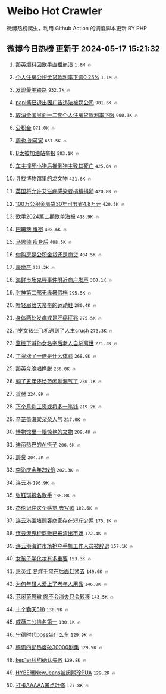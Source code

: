 # Weibo Hot Crawler 



微博热榜爬虫，利用 Github Action 的调度脚本更新 BY PHP 


## 微博今日热榜 更新于 2024-05-17 15:21:32 
1. [那英爆料因歌手直播崩溃](https://s.weibo.com/weibo?q=%23%E9%82%A3%E8%8B%B1%E7%88%86%E6%96%99%E5%9B%A0%E6%AD%8C%E6%89%8B%E7%9B%B4%E6%92%AD%E5%B4%A9%E6%BA%83%23&t=31&band_rank=1&Refer=top) `1.8M 🔥` 

1. [个人住房公积金贷款利率下调0.25%](https://s.weibo.com/weibo?q=%23%E4%B8%AA%E4%BA%BA%E4%BD%8F%E6%88%BF%E5%85%AC%E7%A7%AF%E9%87%91%E8%B4%B7%E6%AC%BE%E5%88%A9%E7%8E%87%E4%B8%8B%E8%B0%830.25%25%23&t=31&band_rank=2&Refer=top) `1.1M 🔥` 

1. [发现最美铁路](https://s.weibo.com/weibo?q=%23%E5%8F%91%E7%8E%B0%E6%9C%80%E7%BE%8E%E9%93%81%E8%B7%AF%23&t=31&band_rank=3&Refer=top) `932.7K 🔥` 

1. [papi酱已退出因广告违法被罚公司](https://s.weibo.com/weibo?q=%23papi%E9%85%B1%E5%B7%B2%E9%80%80%E5%87%BA%E5%9B%A0%E5%B9%BF%E5%91%8A%E8%BF%9D%E6%B3%95%E8%A2%AB%E7%BD%9A%E5%85%AC%E5%8F%B8%23&t=31&band_rank=4&Refer=top) `901.6K 🔥` 

1. [取消全国层面一二套个人住房贷款利率下限](https://s.weibo.com/weibo?q=%23%E5%8F%96%E6%B6%88%E5%85%A8%E5%9B%BD%E5%B1%82%E9%9D%A2%E4%B8%80%E4%BA%8C%E5%A5%97%E4%B8%AA%E4%BA%BA%E4%BD%8F%E6%88%BF%E8%B4%B7%E6%AC%BE%E5%88%A9%E7%8E%87%E4%B8%8B%E9%99%90%23&t=31&band_rank=5&Refer=top) `900.3K 🔥` 

1. [公积金](https://s.weibo.com/weibo?q=%E5%85%AC%E7%A7%AF%E9%87%91&t=31&band_rank=6&Refer=top) `871.0K 🔥` 

1. [周也 谢可寅](https://s.weibo.com/weibo?q=%E5%91%A8%E4%B9%9F%20%E8%B0%A2%E5%8F%AF%E5%AF%85&t=31&band_rank=7&Refer=top) `657.5K 🔥` 

1. [B太被加油站举报](https://s.weibo.com/weibo?q=%23B%E5%A4%AA%E8%A2%AB%E5%8A%A0%E6%B2%B9%E7%AB%99%E4%B8%BE%E6%8A%A5%23&t=31&band_rank=8&Refer=top) `583.1K 🔥` 

1. [车主撞死小狗后推倒狗主致其死亡](https://s.weibo.com/weibo?q=%23%E8%BD%A6%E4%B8%BB%E6%92%9E%E6%AD%BB%E5%B0%8F%E7%8B%97%E5%90%8E%E6%8E%A8%E5%80%92%E7%8B%97%E4%B8%BB%E8%87%B4%E5%85%B6%E6%AD%BB%E4%BA%A1%23&t=31&band_rank=9&Refer=top) `425.6K 🔥` 

1. [寻找博物馆里的龙文物](https://s.weibo.com/weibo?q=%23%E5%AF%BB%E6%89%BE%E5%8D%9A%E7%89%A9%E9%A6%86%E9%87%8C%E7%9A%84%E9%BE%99%E6%96%87%E7%89%A9%23&t=31&band_rank=10&Refer=top) `421.6K 🔥` 

1. [英国将允许艾滋病感染者捐精捐卵](https://s.weibo.com/weibo?q=%23%E8%8B%B1%E5%9B%BD%E5%B0%86%E5%85%81%E8%AE%B8%E8%89%BE%E6%BB%8B%E7%97%85%E6%84%9F%E6%9F%93%E8%80%85%E6%8D%90%E7%B2%BE%E6%8D%90%E5%8D%B5%23&t=31&band_rank=11&Refer=top) `420.8K 🔥` 

1. [100万公积金房贷30年可节省4.8万元](https://s.weibo.com/weibo?q=%23100%E4%B8%87%E5%85%AC%E7%A7%AF%E9%87%91%E6%88%BF%E8%B4%B730%E5%B9%B4%E5%8F%AF%E8%8A%82%E7%9C%814.8%E4%B8%87%E5%85%83%23&t=31&band_rank=12&Refer=top) `420.5K 🔥` 

1. [歌手2024第二期歌单海报](https://s.weibo.com/weibo?q=%23%E6%AD%8C%E6%89%8B2024%E7%AC%AC%E4%BA%8C%E6%9C%9F%E6%AD%8C%E5%8D%95%E6%B5%B7%E6%8A%A5%23&t=31&band_rank=13&Refer=top) `418.9K 🔥` 

1. [田曦薇 维密](https://s.weibo.com/weibo?q=%E7%94%B0%E6%9B%A6%E8%96%87%20%E7%BB%B4%E5%AF%86&t=31&band_rank=14&Refer=top) `408.6K 🔥` 

1. [马思纯 瘦身后](https://s.weibo.com/weibo?q=%E9%A9%AC%E6%80%9D%E7%BA%AF%20%E7%98%A6%E8%BA%AB%E5%90%8E&t=31&band_rank=15&Refer=top) `408.5K 🔥` 

1. [你购房是公积金贷还是商贷](https://s.weibo.com/weibo?q=%23%E4%BD%A0%E8%B4%AD%E6%88%BF%E6%98%AF%E5%85%AC%E7%A7%AF%E9%87%91%E8%B4%B7%E8%BF%98%E6%98%AF%E5%95%86%E8%B4%B7%23&t=31&band_rank=16&Refer=top) `404.5K 🔥` 

1. [房地产](https://s.weibo.com/weibo?q=%E6%88%BF%E5%9C%B0%E4%BA%A7&t=31&band_rank=17&Refer=top) `323.2K 🔥` 

1. [海鲜市场鬼秤事件附近商户发声](https://s.weibo.com/weibo?q=%23%E6%B5%B7%E9%B2%9C%E5%B8%82%E5%9C%BA%E9%AC%BC%E7%A7%A4%E4%BA%8B%E4%BB%B6%E9%99%84%E8%BF%91%E5%95%86%E6%88%B7%E5%8F%91%E5%A3%B0%23&t=31&band_rank=18&Refer=top) `300.1K 🔥` 

1. [封神第二部无缘暑假档](https://s.weibo.com/weibo?q=%23%E5%B0%81%E7%A5%9E%E7%AC%AC%E4%BA%8C%E9%83%A8%E6%97%A0%E7%BC%98%E6%9A%91%E5%81%87%E6%A1%A3%23&t=31&band_rank=19&Refer=top) `295.5K 🔥` 

1. [叶轻眉给庆帝带的运动鞋](https://s.weibo.com/weibo?q=%E5%8F%B6%E8%BD%BB%E7%9C%89%E7%BB%99%E5%BA%86%E5%B8%9D%E5%B8%A6%E7%9A%84%E8%BF%90%E5%8A%A8%E9%9E%8B&t=31&band_rank=20&Refer=top) `280.4K 🔥` 

1. [身体两处发痒或是肝癌征兆](https://s.weibo.com/weibo?q=%23%E8%BA%AB%E4%BD%93%E4%B8%A4%E5%A4%84%E5%8F%91%E7%97%92%E6%88%96%E6%98%AF%E8%82%9D%E7%99%8C%E5%BE%81%E5%85%86%23&t=31&band_rank=21&Refer=top) `275.5K 🔥` 

1. [1岁女孩坐飞机遇到了人生crush](https://s.weibo.com/weibo?q=%231%E5%B2%81%E5%A5%B3%E5%AD%A9%E5%9D%90%E9%A3%9E%E6%9C%BA%E9%81%87%E5%88%B0%E4%BA%86%E4%BA%BA%E7%94%9Fcrush%23&t=31&band_rank=22&Refer=top) `273.3K 🔥` 

1. [监控下喊孙女名字后老人自杀离世](https://s.weibo.com/weibo?q=%23%E7%9B%91%E6%8E%A7%E4%B8%8B%E5%96%8A%E5%AD%99%E5%A5%B3%E5%90%8D%E5%AD%97%E5%90%8E%E8%80%81%E4%BA%BA%E8%87%AA%E6%9D%80%E7%A6%BB%E4%B8%96%23&t=31&band_rank=23&Refer=top) `271.3K 🔥` 

1. [工资涨了一倍是什么体验](https://s.weibo.com/weibo?q=%23%E5%B7%A5%E8%B5%84%E6%B6%A8%E4%BA%86%E4%B8%80%E5%80%8D%E6%98%AF%E4%BB%80%E4%B9%88%E4%BD%93%E9%AA%8C%23&t=31&band_rank=24&Refer=top) `268.9K 🔥` 

1. [那英今晚唱挣脱](https://s.weibo.com/weibo?q=%23%E9%82%A3%E8%8B%B1%E4%BB%8A%E6%99%9A%E5%94%B1%E6%8C%A3%E8%84%B1%23&t=31&band_rank=25&Refer=top) `236.0K 🔥` 

1. [躺了五年还给范闲躺漏气了](https://s.weibo.com/weibo?q=%E8%BA%BA%E4%BA%86%E4%BA%94%E5%B9%B4%E8%BF%98%E7%BB%99%E8%8C%83%E9%97%B2%E8%BA%BA%E6%BC%8F%E6%B0%94%E4%BA%86&t=31&band_rank=26&Refer=top) `230.1K 🔥` 

1. [首付](https://s.weibo.com/weibo?q=%E9%A6%96%E4%BB%98&t=31&band_rank=27&Refer=top) `224.8K 🔥` 

1. [下个月你工资或将多一笔钱](https://s.weibo.com/weibo?q=%23%E4%B8%8B%E4%B8%AA%E6%9C%88%E4%BD%A0%E5%B7%A5%E8%B5%84%E6%88%96%E5%B0%86%E5%A4%9A%E4%B8%80%E7%AC%94%E9%92%B1%23&t=31&band_rank=28&Refer=top) `219.2K 🔥` 

1. [辛芷蕾海棠朵朵人气](https://s.weibo.com/weibo?q=%23%E8%BE%9B%E8%8A%B7%E8%95%BE%E6%B5%B7%E6%A3%A0%E6%9C%B5%E6%9C%B5%E4%BA%BA%E6%B0%94%23&t=31&band_rank=29&Refer=top) `217.0K 🔥` 

1. [博物馆里一眼惊艳的文物](https://s.weibo.com/weibo?q=%23%E5%8D%9A%E7%89%A9%E9%A6%86%E9%87%8C%E4%B8%80%E7%9C%BC%E6%83%8A%E8%89%B3%E7%9A%84%E6%96%87%E7%89%A9%23&t=31&band_rank=30&Refer=top) `209.4K 🔥` 

1. [迪丽热巴的AI搭子](https://s.weibo.com/weibo?q=%23%E8%BF%AA%E4%B8%BD%E7%83%AD%E5%B7%B4%E7%9A%84AI%E6%90%AD%E5%AD%90%23&t=31&band_rank=31&Refer=top) `206.6K 🔥` 

1. [房贷](https://s.weibo.com/weibo?q=%E6%88%BF%E8%B4%B7&t=31&band_rank=32&Refer=top) `204.3K 🔥` 

1. [李沁庆余年2戏份](https://s.weibo.com/weibo?q=%23%E6%9D%8E%E6%B2%81%E5%BA%86%E4%BD%99%E5%B9%B42%E6%88%8F%E4%BB%BD%23&t=31&band_rank=33&Refer=top) `202.3K 🔥` 

1. [连云港](https://s.weibo.com/weibo?q=%E8%BF%9E%E4%BA%91%E6%B8%AF&t=31&band_rank=34&Refer=top) `196.9K 🔥` 

1. [张钰琪报名歌手](https://s.weibo.com/weibo?q=%23%E5%BC%A0%E9%92%B0%E7%90%AA%E6%8A%A5%E5%90%8D%E6%AD%8C%E6%89%8B%23&t=31&band_rank=35&Refer=top) `188.8K 🔥` 

1. [杰伦记住这个感觉 去写歌](https://s.weibo.com/weibo?q=%E6%9D%B0%E4%BC%A6%E8%AE%B0%E4%BD%8F%E8%BF%99%E4%B8%AA%E6%84%9F%E8%A7%89%20%E5%8E%BB%E5%86%99%E6%AD%8C&t=31&band_rank=36&Refer=top) `182.6K 🔥` 

1. [连云港围堵顾客商家存在短斤少两](https://s.weibo.com/weibo?q=%23%E8%BF%9E%E4%BA%91%E6%B8%AF%E5%9B%B4%E5%A0%B5%E9%A1%BE%E5%AE%A2%E5%95%86%E5%AE%B6%E5%AD%98%E5%9C%A8%E7%9F%AD%E6%96%A4%E5%B0%91%E4%B8%A4%23&t=31&band_rank=37&Refer=top) `175.1K 🔥` 

1. [连云港鬼秤商贩已被清出市场](https://s.weibo.com/weibo?q=%23%E8%BF%9E%E4%BA%91%E6%B8%AF%E9%AC%BC%E7%A7%A4%E5%95%86%E8%B4%A9%E5%B7%B2%E8%A2%AB%E6%B8%85%E5%87%BA%E5%B8%82%E5%9C%BA%23&t=31&band_rank=38&Refer=top) `172.4K 🔥` 

1. [连云港海鲜市场抢夺手机工作人员被辞退](https://s.weibo.com/weibo?q=%23%E8%BF%9E%E4%BA%91%E6%B8%AF%E6%B5%B7%E9%B2%9C%E5%B8%82%E5%9C%BA%E6%8A%A2%E5%A4%BA%E6%89%8B%E6%9C%BA%E5%B7%A5%E4%BD%9C%E4%BA%BA%E5%91%98%E8%A2%AB%E8%BE%9E%E9%80%80%23&t=31&band_rank=39&Refer=top) `157.1K 🔥` 

1. [女孩子学化妆有多重要](https://s.weibo.com/weibo?q=%23%E5%A5%B3%E5%AD%A9%E5%AD%90%E5%AD%A6%E5%8C%96%E5%A6%86%E6%9C%89%E5%A4%9A%E9%87%8D%E8%A6%81%23&t=31&band_rank=40&Refer=top) `153.3K 🔥` 

1. [惠英红 易烊千玺在后面赶紧去](https://s.weibo.com/weibo?q=%E6%83%A0%E8%8B%B1%E7%BA%A2%20%E6%98%93%E7%83%8A%E5%8D%83%E7%8E%BA%E5%9C%A8%E5%90%8E%E9%9D%A2%E8%B5%B6%E7%B4%A7%E5%8E%BB&t=31&band_rank=41&Refer=top) `149.6K 🔥` 

1. [为何年轻人爱上了老年人用品](https://s.weibo.com/weibo?q=%23%E4%B8%BA%E4%BD%95%E5%B9%B4%E8%BD%BB%E4%BA%BA%E7%88%B1%E4%B8%8A%E4%BA%86%E8%80%81%E5%B9%B4%E4%BA%BA%E7%94%A8%E5%93%81%23&t=31&band_rank=42&Refer=top) `146.8K 🔥` 

1. [范闲范思辙 肉不会消失只会转移](https://s.weibo.com/weibo?q=%E8%8C%83%E9%97%B2%E8%8C%83%E6%80%9D%E8%BE%99%20%E8%82%89%E4%B8%8D%E4%BC%9A%E6%B6%88%E5%A4%B1%E5%8F%AA%E4%BC%9A%E8%BD%AC%E7%A7%BB&t=31&band_rank=43&Refer=top) `143.5K 🔥` 

1. [十个勤天518](https://s.weibo.com/weibo?q=%E5%8D%81%E4%B8%AA%E5%8B%A4%E5%A4%A9518&t=31&band_rank=44&Refer=top) `136.9K 🔥` 

1. [戚薇二公排名第一](https://s.weibo.com/weibo?q=%23%E6%88%9A%E8%96%87%E4%BA%8C%E5%85%AC%E6%8E%92%E5%90%8D%E7%AC%AC%E4%B8%80%23&t=31&band_rank=45&Refer=top) `130.1K 🔥` 

1. [宁德时代boss坐什么车](https://s.weibo.com/weibo?q=%23%E5%AE%81%E5%BE%B7%E6%97%B6%E4%BB%A3boss%E5%9D%90%E4%BB%80%E4%B9%88%E8%BD%A6%23&t=31&band_rank=46&Refer=top) `129.9K 🔥` 

1. [腾讯四部热度破30000剧集](https://s.weibo.com/weibo?q=%23%E8%85%BE%E8%AE%AF%E5%9B%9B%E9%83%A8%E7%83%AD%E5%BA%A6%E7%A0%B430000%E5%89%A7%E9%9B%86%23&t=31&band_rank=47&Refer=top) `129.9K 🔥` 

1. [kep1er续约确认失败](https://s.weibo.com/weibo?q=%23kep1er%E7%BB%AD%E7%BA%A6%E7%A1%AE%E8%AE%A4%E5%A4%B1%E8%B4%A5%23&t=31&band_rank=48&Refer=top) `129.8K 🔥` 

1. [HYBE曝NewJeans被闵熙珍PUA](https://s.weibo.com/weibo?q=%23HYBE%E6%9B%9DNewJeans%E8%A2%AB%E9%97%B5%E7%86%99%E7%8F%8DPUA%23&t=31&band_rank=49&Refer=top) `129.2K 🔥` 

1. [打卡AAAAA景点叶修](https://s.weibo.com/weibo?q=%23%E6%89%93%E5%8D%A1AAAAA%E6%99%AF%E7%82%B9%E5%8F%B6%E4%BF%AE%23&t=31&band_rank=50&Refer=top) `127.8K 🔥` 

